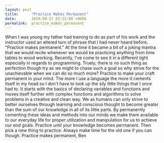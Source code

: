 ```yaml
---
layout: post
title:      "Practice Makes Permanent"
date:       2020-09-21 02:22:08 +0000
permalink:  practice_makes_permanent
---
```



When I was young my father had training to do as part of his work and the instructor used an altered turn of phrase that I had never heard before. "Practice makes permanent." At the time it became a bit of a joking mantra that we would recite whenever we would be practicing anything from time tables to wood working. Recently, I've come to see it in a different light especially in regards to programming. Truely, there is no such thing as perfection though try as we might to chase such a goal so why strive for the unachievable when we can do so much more? Practice to make your craft permanent in your mind. The more I use a language the more it cements itself in my head so I don't have to look up the sily little things that I once had to. It starts with the basics of declaring variables and functions and moves itself further with complex functions and algorithms to solve problems in a creative and clean way. We as humans can only strive to better ourselves through learning and conscious thought to become greater than the sum of our knowledge in all of its little parts. By permanently cementing these ideas and methods into our minds we make them available to our everyday life for proper utilization and manipulation for us to achieve our end goals. Practice until your knowledge becomes permanent. Then pick a new thing to practice. Always make time for the old one if you can though.
Practice makes permanent,
Ben
